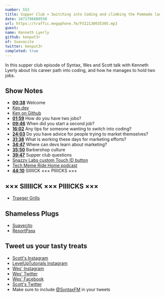 ```yaml
---
number: 553
title: Supper Club × Switching into Coding and climbing the Pommade ladder with Kenneth Lyerly
date: 1671796800550
url: https://traffic.megaphone.fm/FSI2130035305.mp3
guest: 
name: Kenneth Lyerly
github: kenput3r
of: Suavacito
twitter: kenput3r
completed: true
---
```


In this supper club episode of Syntax, Wes and Scott talk with Kenneth Lyerly about his career path into coding, and how he manages to hold two jobs.

## Show Notes

- **[00:38](#t=00:38)** Welcome
- [Ken.dev](https://ken.dev)
- [Ken on Github](https://github.com/kenput3r)
- **[01:59](#t=01:59)** How do you have two jobs?
- **[09:46](#t=09:46)** When did you start a second job?
- **[16:02](#t=16:02)** Any tips for someone wanting to switch into coding?
- **[24:03](#t=24:03)** Do you have advice for people trying to market themselves?
- **[31:38](#t=31:38)** What is working these days for marketing efforts?
- **[34:47](#t=34:47)** Where can devs learn about marketing?
- **[35:50](#t=35:50)** Barbershop culture
- **[39:47](#t=39:47)** Supper club questions
- [Snazzy Labs custom Touch ID button](https://www.youtube.com/watch?v=hz9Ek6fxX48)
- [Tech Meme Ride Home podcast](https://news.techmeme.com/180306/podcast)
- **[44:10](#t=44:10)** SIIIIICK ××× PIIIICKS ×××

## ××× SIIIIICK ××× PIIIICKS ×××

- [Traeger Grills](https://www.traeger.com)

## Shameless Plugs

- [Suavecito](http://www.suavecito.com)
- [ResortPass](https://www.resortpass.com)

## Tweet us your tasty treats

- [Scott's Instagram](https://www.instagram.com/stolinski/)
- [LevelUpTutorials Instagram](https://www.instagram.com/LevelUpTutorials/)
- [Wes' Instagram](https://www.instagram.com/wesbos/)
- [Wes' Twitter](https://twitter.com/wesbos)
- [Wes' Facebook](https://www.facebook.com/wesbos.developer)
- [Scott's Twitter](https://twitter.com/stolinski)
- Make sure to include [@SyntaxFM](https://twitter.com/SyntaxFM) in your tweets
